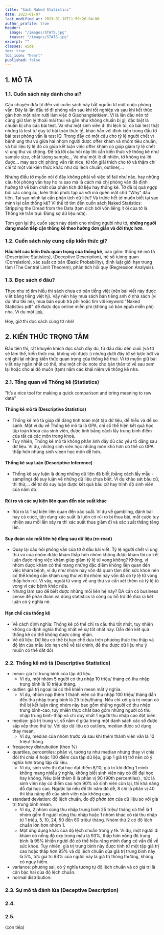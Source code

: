 ```yaml
---
title: "Sách Naked Statistics"
date: 2023-01-07
last_modified_at: 2023-01-10T11:59:26-04:00
author_profile: true
header:
  image: "/images/STATS.jpg"
  teaser: "/images/STATS.jpg"
excerpt: ""
classes: wide
toc: true
toc_icon: "heart"
published: false
---
```


## 1. MÔ TẢ
### 1.1. Cuốn sách này dành cho ai?
Câu chuyện đưa tớ đến với cuốn sách này bắt nguồn từ một cuộc phỏng vấn. Đây là lần đầu tớ đi phỏng vấn sau khi tốt nghiệp và sau khi kết thúc gần hơn một năm rưỡi làm việc ở Giaohangtietkiem. Vì là lần đầu nên tớ cũng giữ tâm lý thoải mái thui và gần như không chuẩn bị gì, đặc biệt là chuẩn bị cho các bài test. Và như một sinh viên đi thi lệch tủ, có bài test thật nhưng là test tư duy từ bài toán thực tế, khác hẳn với định kiến trong đầu tớ bài test phỏng vấn là test IQ. Trong đấy có một câu cho tỷ lệ người chết vì bệnh ung thư vú giữa hai nhóm người được offer khám và nhóm tiêu chuẩn, và hỏi liệu tỷ lệ đó có giúp kết luận việc offer khám có giúp giảm tỷ lệ chết vì ung thư vú không. Để trả lời câu hỏi này thì cần kiến thức về thống kê như sample size, chất lượng sample,.. Và như một lẽ dĩ nhiên, tớ không trả lời được... may sao chị phỏng vấn rất nice, từ tốn giải thích cho tớ và thậm chí chỉ tớ một vài kiến thức khác như độ lệch chuẩn, outliner,... 

Nhưng điều tớ muốn nói ở đây không phải về việc tớ fail như nào, hay những câu hỏi phỏng vấn hay ho ra sao mà là cách mà chị phỏng vấn đã định hướng tớ về bản chất của phân tích dữ liệu hay thống kê. Tớ đã bị quá ngợp bởi các công cụ, kiến thức phức tạp xa vời mà quên mất chữ "Why" đầu tiên. Tại sao mình lại cần phân tích dữ liệu? Và trước hết tớ muốn biết tại sao mình lại cần thống kê? Vì thế tớ tìm đến cuốn sách Naked Statistics: Stripping the Dread from the Data (tạm dịch bởi vốn liếng ít ỏi của tớ là Thống kê trần trụi: Đừng sợ dữ liệu nữa).

Tóm gọn lại thì, cuốn sách này dành cho những người như tớ, **những người đang muốn tiếp cận thống kê theo hướng đơn giản và đời thực hơn**. 

### 1.2. Cuốn sách này cung cấp kiến thức gì?
**Hầu hết các kiến thức quan trọng của thống kê**, bao gồm: thống kê mô tả (Descriptive Statistics), (Deceptive Description), hệ số tương quan (Correlation), xác suất cơ bản (Basic Probability), định luật giới hạn trung tâm (The Central Limit Theorem), phân tích hồi quy (Regression Analysis).

### 1.3. Đọc sách ở đâu?
Theo như tớ tìm hiểu thì sách chưa có bản tiếng việt (nên bài viết này được viết bằng tiếng việt hj). Vậy nên hãy mua sách bản tiếng anh ở nhà sách (ví dụ như tiki nè), mua bản epub trả phí hoặc tìm với keyword "Naked Statistics pdf" để được đọc online miễn phí (không có bản epub miễn phí) nha. Ví dụ một [link](https://media.oiipdf.com/pdf/9b324d85-3b79-4dc1-b7b2-898f1cc64d45.pdf).

Hoy, giờ thì đọc sách cùng tớ nhé!

## 2. KIẾN THỨC TRỌNG TÂM
Đầu tiên thì, rất khuyến khích đọc sách đầy đủ, từ đầu đầu đến cuối (và tớ sẽ làm thế, kiến thức mà, không vội được :) nhưng dưới đây tớ sẽ lược bớt và chỉ ghi lại những kiến thức quan trọng của thống kế thui. Vì tớ muốn giữ bài viết này ngắn nhất có thể, như một chiếc note cho bản thân tớ về sau xem lại hoặc cho ai đó muốn (tạm) nắm các khái niệm về thống kê nha.

### 2.1. Tổng quan về Thống kê (Statistics)
"It’s a nice tool for making a quick comparison and bring meaning to raw data"

#### Thống kê mô tả (Descriptive Statistics)
- Thống kê mô tả giúp dễ dàng tính toán một tập dữ liệu, dễ hiểu và dễ so sánh. Một ví dụ về Thống kê mô tả là GPA, chỉ số thể hiện kết quả học tập toàn khoá của sinh viên, được tính bằng cách lấy trung bình điểm của tất cả các môn trong khoá.
- Tuy nhiên, Thống kê mô tả không phản ánh đầy đủ các yếu tố đằng sau dữ liệu. Ví dụ, những sinh viên học những môn khó hơn có thể có GPA thấp hơn nhứng sinh vieen học môn dễ hơn.

#### Thống kê suy luận (Descriptive Inference)
- Thống kê suy luận là dùng những dữ liện đã biết (bằng cách lấy mẫu - sampling) để suy luận về những dữ liệu chưa biết. Ví dụ khảo sát bầu cử, thi thử,... để từ đó suy luận được kết quá bầu cử hay trình độ sinh viên của năm đó.

#### Rủi ro và các sự kiện liên quan đến xác suất khác
- Rủi ro là 1 sự kiện liên quan đến xác suất. Ví dụ về gambling, đánh bài hay cá cược, tận dụng xác suất là luôn có rủi ro bị thua bài, mất cược tuy nhiên sau mỗi lần xảy ra thì xác suất thua giảm đi và xác suất thắng tăng lên.

#### Suy đoán các mối liên hệ đằng sau dữ liệu (**re-read**)
- Quay lại câu hỏi phỏng vấn của tớ ở đầu bài viết. Tỷ lệ người chết vì ung thư vú của nhóm được khám thấp hơn nhóm không được khám thì có kết luận được rằng việc khám giúp giảm tỷ lệ tử vong không? Không, vì nhóm được khám có thể mang những đặc điểm không liên quan đến việc khám bệnh, ví dụ như nhóm này vốn đã quan tâm đến sức khoẻ nên có thể không cần khám ung thư vú thì nhóm này vốn đã có tỷ lệ tử vong thấp hơn rùi. Vì vậy, ngoài tử vong về ung thư vú cần xét thêm cả tỷ lệ tủ vong vì các bệnh khác nữa. 
- Nhưng làm sao để biết được những mối liên hệ này? DA cần có business sense để phán đoán và dùng statistics là công cụ hỗ trợ để đưa ra kết luận có ý nghĩa nè.

#### Hạn chế của thống kê
- Về cách định nghĩa: Thống kê có thể chỉ ra cầu thủ tốt nhất, tuy nhiên không có định nghĩa thống nhất về sự tốt nhất này. Dẫn đến kết quả thống kê có thể không được công nhận.
- Về dữ liệu: Dữ liệu có thể bị hạn chế dựa trên phương thức thu thập và độ lớn của mẫu (do hạn chế về tài chính, để thu được dữ liệu như ý muốn có thể đắt đỏ)

### 2.2. Thống kê mô tả (Descriptive Statistics)
- mean: giá trị trung bình của tập dữ liệu. 
  - Ví dụ, một nhóm 5 người có thu nhập 10 triệu/ tháng có thu nhập trung bình là 10 triệu/ tháng.
- outlier: giá trị ngoại lai có thể khiến mean mất ý nghĩa. 
  - Ví dụ, nhóm nạp thêm 1 thành viên có thu nhập 100 triệu/ tháng dẫn đến thu nhập trung bình là 25 triệu/tháng. Nếu chỉ xét giá trị mean có thể bị kết luận rằng nhóm này bao gồm những người có thu nhập trung bình-cao, tuy nhiên thực chất bao gồm những người có thu nhập trung bình-thấp và chỉ duy nhất 1 người thu nhập cao đột biến.
- median: giá trị trung vị, số nằm ở giữa trong một danh sách các số được sắp xếp theo thứ tự. Với tập dữ liệu có outliers, median được sử dụng thay mean. 
  - Ví dụ, median của nhóm trước và sau khi thêm thành viên vẫn là 10 triệu/ tháng.
- frequency distrubution (theo %)
- quartiles, percentiles: phân vị, tương tự như median nhưng thay vì chia đôi thì chia 4 hoặc 100 điểm của tập dữ liệu, giúp 1 giá trị trở nên có ý nghĩa hơn trong tập dữ liệu. 
  - Ví dụ, sinh viên thi đại học đạt điểm 8/10, giá trị khi đứng 1 mình không mang nhiều ý nghĩa, không biết sinh viên này có đỗ đại học hay không. Nếu biết thêm 8 là phân vị 90 (90th percentiles) , tức là sinh viên này có điểm cao hơn 90% số sinh viên còn lại, thì khả năng đỗ đại học cao. Ngược lại nếu đề thi năm đó dễ, 8 chỉ là phân vị 40 thì khả năng đỗ của sinh viên này không cao.
- standard deviation: độ lệch chuẩn, đo _độ phân tán_ của dữ liệu so với giá trị trung bình mean. 
  - Ví dụ, 2 nhóm cùng thu nhập trung bình 25 triệu/ tháng có thể là 1 nhóm gồm 6 người cùng thu nhập hoặc 1 nhóm khác có rải thu nhập từ 1 triệu, 5, 10, 24, 50 đến 60 triệu/ tháng. Nhóm thứ 2 có độ lệch chuẩn lớn hơn nhóm 1.
  - Một ứng dụng khác của độ lệch chuẩn trong y tế. Ví dụ, một người đi khám có nồng độ oxy trong máu là 93%, thấp hơn nồng độ trung bình là 95% khiến người đó có thể hiểu rằng mình đang có vấn đề về sức khoẻ. Tuy nhiên, giá trị trung bình này được tính từ một tập giá trị cao hoặc thấp hơn 95% và độ lệch chuẩn của giá trị trung bình này là 5%, tức giá trị 93% của người này là giá trị thông thường, không có nguy hiểm.
- variance: phương sai, có ý nghĩa tương tự độ lệch chuẩn và có giá trị là căn bậc hai của độ lệch chuẩn.
- normal distribution: 





### 2.3. Sự mô tả đánh lừa (Deceptive Description)
### 2.4.
### 2.5.







(còn tiếp)

<!-- ## 3. HYPOTHESIS TESTING FOR ONE SAMPLE
### 3.1. Some term
- Confidence Intervals:
<p align = 'center'>
  <img src = "https://conversionsciences.com/wp-content/uploads/2016/09/confidence-interval-example.webp">
<p/>
- Margin of Errors:
<p align = 'center'>
  <img src = "https://conversionsciences.com/wp-content/uploads/2016/09/confidence-interval-example.webp">
<p/>
- Regression toward the mean is “the phenomenon that if a variable is extreme on its first measurement, it will tend to be closer to the average on its second measurement.” This ensures that as we continue increasing the sample size and the length of observation, the mean of our observations will get closer and closer to the true mean of the population.
- Null Hypothesis (Ho): a baseline assumption that there is no relationship between two data sets. When a statistical hypothesis test is run, the results either disprove the null hypothesis or they fail to disprove the null hypothesis.
    - Example: When taking AB test, we automatically assume Variation B is NOT a meaningful improvement over Variation A. That is our null hypothesis. Either we disprove it by showing that Variation B’s conversion rate is a statistically significant improvement over Variation A, or we fail to disprove it.
- Statistical Significance: when the p-value < the significance level
    - p-value is the probability of obtaining at least as extreme results given that the null hypothesis is true.
    - significance level (alpha) is the probability of rejecting the null hypothesis given that it is true.
     
### 3.2. Steps
- Step 1. Set up the hypotheses and check conditions
    - Hypothesis Test for One-Sample Proportion
    - Hypothesis Testing for One-Sample Mean
- Step 2. Decide on the significance level, alpha
- Step 3. Calculate the test statistic
Hypothesis Test for One-Sample Proportion
Hypothesis Testing for One-Sample Mean
- Step 4. Calculate probability value (p-value)
    - Hypothesis Test for One-Sample Proportion
    - Hypothesis Testing for One-Sample Mean
Z-table for Proportion
T-table for Mean
- Step 5. Make a decision about the null hypothesis

## 3. SOURCES
1. [STAT 500: Applied Statistics](https://online.stat.psu.edu/stat500/)
2. [A/B Testing Statistics](https://conversionsciences.com/ab-testing-statistics/#:~:text=An%20AB%20test%20is%20an,statistically%20significant%20relationship%20or%20not)
 -->

